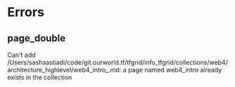 # Errors



## page_double 

Can't add /Users/sashaastiadi/code/git.ourworld.tf/tfgrid/info_tfgrid/collections/web4/architecture_highlevel/web4_intro_.md: a page named web4_intro already exists in the collection

